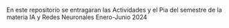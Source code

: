 En este repositorio se entragaran las Actividades y el Pia del semestre de la materia IA y Redes Neuronales Enero-Junio 2024
